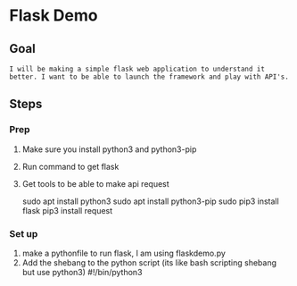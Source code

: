 # Flask Demo

## Goal

    I will be making a simple flask web application to understand it better. I want to be able to launch the framework and play with API's.

## Steps

### Prep

1. Make sure you install python3 and python3-pip
2. Run command to get flask
3. Get tools to be able to make api request

   sudo apt install python3
   sudo apt install python3-pip
   sudo pip3 install flask
   pip3 install request

### Set up

1. make a pythonfile to run flask, I am using flaskdemo.py
2. Add the shebang to the python script (its like bash scripting shebang but use python3)
   #!/bin/python3

